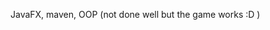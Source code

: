 JavaFX, maven, OOP (not done well but the game works :D )
<!---
haneleft/haneleft is a ✨ special ✨ repository because its `README.md` (this file) appears on your GitHub profile.
You can click the Preview link to take a look at your changes.
--->
